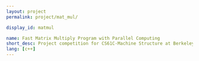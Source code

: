 ```yaml
---
layout: project
permalink: project/mat_mul/

display_id: matmul

name: Fast Matrix Multiply Program with Parallel Computing
short_desc: Project competition for CS61C-Machine Structure at Berkeley
lang: [c++]
---
```

